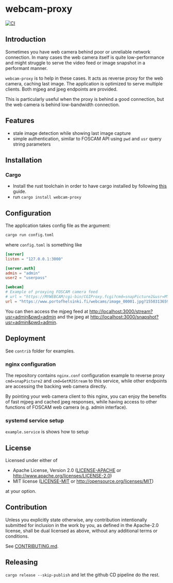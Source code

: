 # webcam-proxy

[![CI](https://github.com/ssalonen/webcam-proxy/workflows/Continuous%20Integration/badge.svg)](https://github.com/ssalonen/webcam-proxy/actions)

## Introduction

Sometimes you have web camera behind poor or unreliable network connection. In
many cases the web camera itself is quite low-performance and might struggle to
serve the video feed or image snapshot in a performant manner.

`webcam-proxy` is to help in these cases. It acts as reverse proxy for the web
camera, caching last image. The application is optimized to serve multiple
clients. Both mjpeg and jpeg endpoints are provided.

This is particularly useful when the proxy is behind a good connection, but the
web camera is behind low-bandwidth connection.

## Features

- stale image detection while showing last image capture
- simple authentication, similar to FOSCAM API using `pwd` and `usr` query string parameters

## Installation

### Cargo

- Install the rust toolchain in order to have cargo installed by following
  [this](https://www.rust-lang.org/tools/install) guide.
- run `cargo install webcam-proxy`

## Configuration

The application takes config file as the argument:

```bash
cargo run config.toml
```

where `config.toml` is something like

```toml
[server]
listen = "127.0.0.1:3000"

[server.auth]
admin = "admin"
user2 = "userpass"

[webcam]
# Example of proxying FOSCAM camera feed
# url = "https://MYWEBCAM/cgi-bin/CGIProxy.fcgi?cmd=snapPicture2&usr=MYUSER&pwd=MYPASSWORD"
url = "https://www.portofhelsinki.fi/webcams/image_00001.jpg?1550313659718"
```

You can then access the mjpeg feed at
<http://localhost:3000/stream?usr=admin&pwd=admin> and the jpeg at
<http://localhost:3000/snapshot?usr=admin&pwd=admin>.

## Deployment

See `contrib` folder for examples.

### nginx configuration

The repository contains `nginx.conf` configuration example to reverse proxy
`cmd=snapPicture2` and `cmd=GetMJStream` to this service, while other endpoints
are accessing the backing web camera directly.

By pointing your web camera client to this nginx, you can enjoy the benefits
of fast mjpeg and cached jpeg responses, while having access to other functions
of FOSCAM web camera (e.g. admin interface).

### systemd service setup

`example.service` is shows how to setup

## License

Licensed under either of

- Apache License, Version 2.0
   ([LICENSE-APACHE](LICENSE-APACHE) or <http://www.apache.org/licenses/LICENSE-2.0>)
- MIT license
   ([LICENSE-MIT](LICENSE-MIT) or <http://opensource.org/licenses/MIT>)

at your option.

## Contribution

Unless you explicitly state otherwise, any contribution intentionally submitted
for inclusion in the work by you, as defined in the Apache-2.0 license, shall be
dual licensed as above, without any additional terms or conditions.

See [CONTRIBUTING.md](CONTRIBUTING.md).

## Releasing

```cargo release --skip-publish``` and let the github CD pipeline do the rest.
